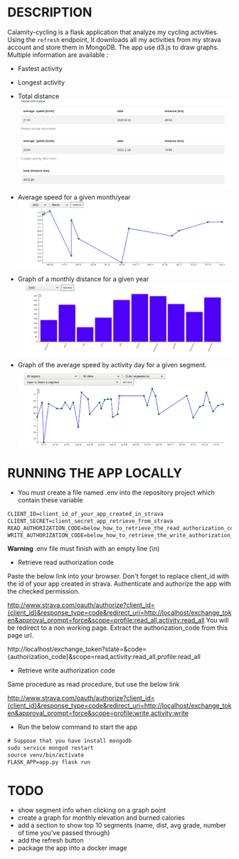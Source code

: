 # DESCRIPTION
Calamity-cycling is a flask application that analyze my cycling activities.
Using the ```refresh``` endpoint, It downloads all my activities from my strava account and store them in MongoDB.
The app use d3.js to draw graphs. Multiple information are available :
 * Fastest activity
 * Longest activity
 * Total distance 
 ![Alt text](demo-pictures/global-info.png?raw=true "img0")

 * Average speed for a given month/year
  ![Alt text](demo-pictures/average-speed-for-a-given-year-month.png?raw=true "img0")
 * Graph of a monthly distance for a given year 
 ![Alt text](demo-pictures/monthly-distance.png?raw=true "img0")
 * Graph of the average speed by activity day for a given segment.
   ![Alt text](demo-pictures/stat-for-a-given-segment.png?raw=true "img0")


# RUNNING THE APP LOCALLY
* You must create a file named .env into the repository project which contain these variable
```
CLIENT_ID=client_id_of_your_app_created_in_strava
CLIENT_SECRET=client_secret_app_retrieve_from_strava
READ_AUTHORIZATION_CODE=below_how_to_retrieve_the_read_authorization_code
WRITE_AUTHORIZATION_CODE=below_how_to_retrieve_the_write_authorization_code

``` 
**Warning** .env file must finish with an empty line (\n)

* Retrieve read authorization code

Paste the below link into your browser. Don't forget to replace client_id with the id of your app created in strava.
Authenticate and authorize the app with the checked permission.

http://www.strava.com/oauth/authorize?client_id={client_id}&response_type=code&redirect_uri=http://localhost/exchange_token&approval_prompt=force&scope=profile:read_all,activity:read_all
You will be redirect to a non working page. Extract the authorization_code from this page url.

 http://localhost/exchange_token?state=&code={authorization_code}&scope=read,activity:read_all,profile:read_all

* Retrieve write authorization code 

Same procedure as read procedure, but use the below link

http://www.strava.com/oauth/authorize?client_id={client_id}&response_type=code&redirect_uri=http://localhost/exchange_token&approval_prompt=force&scope=profile:write,activity:write

* Run the below command to start the app
```
# Suppose that you have install mongodb  
sudo service mongod restart
source venv/bin/activate
FLASK_APP=app.py flask run 
```

# TODO
* show segment info when clicking on a graph point 
* create a graph for monthly elevation and burned calories
* add a section to show top 10 segments (name, dist, avg grade, number of time you've passed through)
* add the refresh button
* package the app into a docker image 